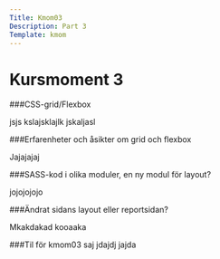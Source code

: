 ```yaml
---
Title: Kmom03
Description: Part 3
Template: kmom
---
```


Kursmoment 3
===================

###CSS-grid/Flexbox

jsjs kslajsklajlk jskaljasl

###Erfarenheter och åsikter om grid och flexbox

Jajajajaj

###SASS-kod i olika moduler, en ny modul för layout?

jojojojojo

###Ändrat sidans layout eller reportsidan?

Mkakdakad kooaaka

###Til för kmom03
saj jdajdj jajda
